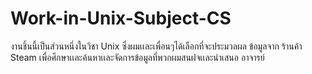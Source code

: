 # Work-in-Unix-Subject-CS
งานชิ้นนี้เป็นส่วนหนึ่งในวิชา Unix ซึ่งผมเเละเพื่อนๆได้เลือกที่จะประมวลผล ข้อมูลจาก ร้านค้า Steam เพื่อศึกษาเเละค้นหาเเละจัดการข้อมูลที่พวกผมสนฝจเเละนำเสนอ อาจารย์
